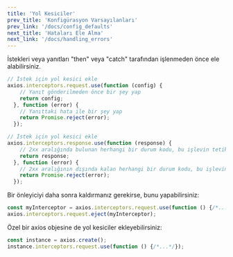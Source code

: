 ```yaml
---
title: 'Yol Kesiciler'
prev_title: 'Konfigürasyon Varsayılanları'
prev_link: '/docs/config_defaults'
next_title: 'Hataları Ele Alma'
next_link: '/docs/handling_errors'
---
```


İstekleri veya yanıtları "then" veya "catch" tarafından işlenmeden önce ele alabilirsiniz.

```js
// İstek için yol kesici ekle
axios.interceptors.request.use(function (config) {
    // Yanıt gönderilmeden önce bir şey yap
    return config;
  }, function (error) {
    // Yanıttaki hata ile bir şey yap
    return Promise.reject(error);
  });

// İstek için yol kesici ekle
axios.interceptors.response.use(function (response) {
    // 2xx aralığında bulunan herhangi bir durum kodu, bu işlevin tetiklenmesine neden olur. // Yanıttaki veri ile bir şey yap
    return response;
  }, function (error) {
    // 2xx aralığının dışında kalan herhangi bir durum kodu, bu işlevin tetiklenmesine neden olur. // Yanıttaki hata ile bir şey yap
    return Promise.reject(error);
  });
```

Bir önleyiciyi daha sonra kaldırmanız gerekirse, bunu yapabilirsiniz:

```js
const myInterceptor = axios.interceptors.request.use(function () {/*...*/});
axios.interceptors.request.eject(myInterceptor);
```

Özel bir axios objesine de yol kesiciler ekleyebilirsiniz:

```js
const instance = axios.create();
instance.interceptors.request.use(function () {/*...*/});
```